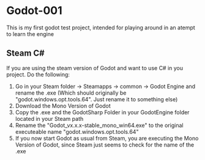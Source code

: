 # Godot-001
 
This is my first godot test project, intended for playing around in an atempt to learn the engine

## Steam C#
If you are using the steam version of Godot and want to use C# in you project. Do the following:
1. Go in your Steam folder -> Steamapps -> common -> Godot Engine and rename the .exe (Which should originally be "godot.windows.opt.tools.64". Just rename it to something else)
2. Download the Mono Version of Godot
3. Copy the .exe and the GodotSharp Folder in your GodotEngine folder located in your Steam path
4. Rename the "Godot_vx.x.x-stable_mono_win64.exe" to the original executeable name "godot.windows.opt.tools.64"
5. If you now start Godot as usual from Steam, you are executing the Mono Version of Godot, since Steam just seems to check for the name of the .exe
